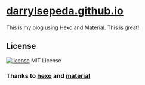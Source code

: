 # [darrylsepeda.github.io](https://darrylsepeda.github.io)
This is my blog using Hexo and Material. This is great!

## License
[![license](https://img.shields.io/github/license/mashape/apistatus.svg)](https://github.com/darrylsepeda/darrylsepeda.github.io/blob/master/LICENSE)
MIT License

### Thanks to [hexo](https://hexo.io) and [material](https://github.com/viosey/hexo-theme-material)
